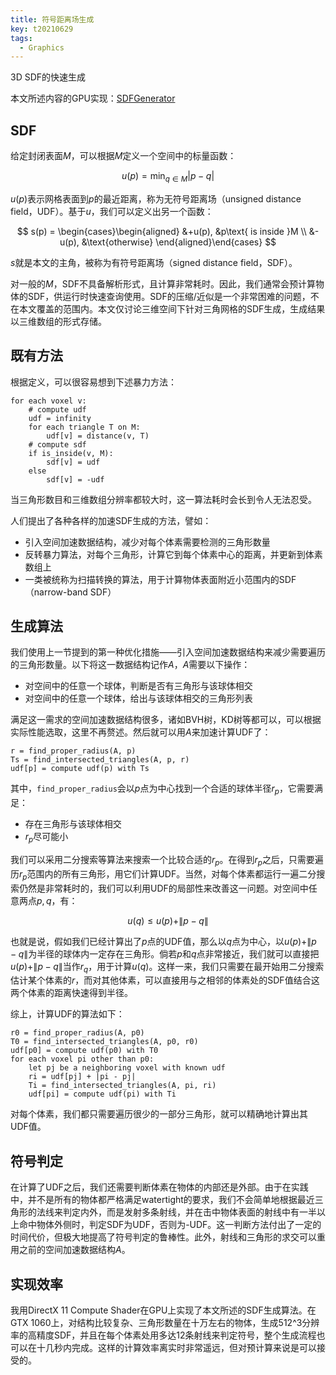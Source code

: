 ```yaml
---
title: 符号距离场生成
key: t20210629
tags:
  - Graphics
---
```


3D SDF的快速生成

<!--more-->

本文所述内容的GPU实现：[SDFGenerator](https://github.com/AirGuanZ/SDFGenerator)

## SDF

给定封闭表面$M$，可以根据$M$定义一个空间中的标量函数：

$$
u(p) = \min_{q \in M} |p - q|
$$

$u(p)$表示网格表面到$p$的最近距离，称为无符号距离场（unsigned distance field，UDF）。基于$u$，我们可以定义出另一个函数：

$$
s(p) = \begin{cases}\begin{aligned}
&+u(p), &p\text{ is inside }M \\
&-u(p), &\text{otherwise}
\end{aligned}\end{cases}
$$

$s$就是本文的主角，被称为有符号距离场（signed distance field，SDF）。

对一般的$M$，SDF不具备解析形式，且计算非常耗时。因此，我们通常会预计算物体的SDF，供运行时快速查询使用。SDF的压缩/近似是一个非常困难的问题，不在本文覆盖的范围内。本文仅讨论三维空间下针对三角网格的SDF生成，生成结果以三维数组的形式存储。

## 既有方法

根据定义，可以很容易想到下述暴力方法：

```
for each voxel v:
    # compute udf
    udf = infinity
    for each triangle T on M:
        udf[v] = distance(v, T)
    # compute sdf
    if is_inside(v, M):
        sdf[v] = udf
    else
        sdf[v] = -udf
```

当三角形数目和三维数组分辨率都较大时，这一算法耗时会长到令人无法忍受。

人们提出了各种各样的加速SDF生成的方法，譬如：

* 引入空间加速数据结构，减少对每个体素需要检测的三角形数量
* 反转暴力算法，对每个三角形，计算它到每个体素中心的距离，并更新到体素数组上
* 一类被统称为扫描转换的算法，用于计算物体表面附近小范围内的SDF（narrow-band SDF）

## 生成算法

我们使用上一节提到的第一种优化措施——引入空间加速数据结构来减少需要遍历的三角形数量。以下将这一数据结构记作$A$，$A$需要以下操作：

* 对空间中的任意一个球体，判断是否有三角形与该球体相交
* 对空间中的任意一个球体，给出与该球体相交的三角形列表

满足这一需求的空间加速数据结构很多，诸如BVH树，KD树等都可以，可以根据实际性能选取，这里不再赘述。然后就可以用$A$来加速计算UDF了：

```
r = find_proper_radius(A, p)
Ts = find_intersected_triangles(A, p, r)
udf[p] = compute udf(p) with Ts
```

其中，`find_proper_radius`会以$p$点为中心找到一个合适的球体半径$r_p$，它需要满足：

* 存在三角形与该球体相交
* $r_p$尽可能小

我们可以采用二分搜索等算法来搜索一个比较合适的$r_p$。在得到$r_p$之后，只需要遍历$r_p$范围内的所有三角形，用它们计算UDF。当然，对每个体素都运行一遍二分搜索仍然是非常耗时的，我们可以利用UDF的局部性来改善这一问题。对空间中任意两点$p, q$，有：

$$
u(q) \le u(p) + \|p - q\|
$$

也就是说，假如我们已经计算出了$p$点的UDF值，那么以$q$点为中心，以$u(p) + \|p - q\|$为半径的球体内一定存在三角形。倘若$p$和$q$点非常接近，我们就可以直接把$u(p) + \|p - q\|$当作$r_q$，用于计算$u(q)$。这样一来，我们只需要在最开始用二分搜索估计某个体素的$r$，而对其他体素，可以直接用与之相邻的体素处的SDF值结合这两个体素的距离快速得到半径。

综上，计算UDF的算法如下：

```
r0 = find_proper_radius(A, p0)
T0 = find_intersected_triangles(A, p0, r0)
udf[p0] = compute udf(p0) with T0
for each voxel pi other than p0:
    let pj be a neighboring voxel with known udf
    ri = udf[pj] + |pi - pj|
    Ti = find_intersected_triangles(A, pi, ri)
    udf[pi] = compute udf(pi) with Ti
```

对每个体素，我们都只需要遍历很少的一部分三角形，就可以精确地计算出其UDF值。

## 符号判定

在计算了UDF之后，我们还需要判断体素在物体的内部还是外部。由于在实践中，并不是所有的物体都严格满足watertight的要求，我们不会简单地根据最近三角形的法线来判定内外，而是发射多条射线，并在击中物体表面的射线中有一半以上命中物体外侧时，判定SDF为UDF，否则为-UDF。这一判断方法付出了一定的时间代价，但极大地提高了符号判定的鲁棒性。此外，射线和三角形的求交可以重用之前的空间加速数据结构$A$。

## 实现效率

我用DirectX 11 Compute Shader在GPU上实现了本文所述的SDF生成算法。在GTX 1060上，对结构比较复杂、三角形数量在十万左右的物体，生成512^3分辨率的高精度SDF，并且在每个体素处用多达12条射线来判定符号，整个生成流程也可以在十几秒内完成。这样的计算效率离实时非常遥远，但对预计算来说是可以接受的。
